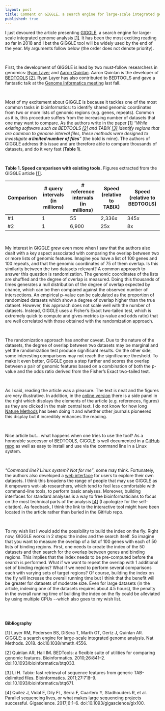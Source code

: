 ```yaml
---
layout: post
title: Comment on GIGGLE, a search engine for large-scale integrated genome analysis
published: true
---
```


I just devoured the article presenting [GIGGLE](https://www.nature.com/articles/nmeth.4556), a search engine for large-scale integrated genome analysis [[1]](https://www.nature.com/articles/nmeth.4556). It has been the most exciting reading so far in 2018 and I bet the GIGGLE tool will be widely used by the end of the year. My arguments follow below (the order does not denote priority).

<br>

First, the development of GIGGLE is lead by two must-follow researchers in genomics: [Ryan Layer](https://twitter.com/ryanlayer) and [Aaron Quinlan](https://twitter.com/aaronquinlan). Aaron Quinlan is the developer of [BEDTOOLS](http://bedtools.readthedocs.io/en/latest/) [[2]](https://www.ncbi.nlm.nih.gov/pmc/articles/PMC2832824/). Ryan Layer has also contributed to BEDTOOLS and gave a fantastic talk at the [Genome Informatics meeting](https://meetings.cshl.edu/meetings.aspx?meet=INFO&year=17) last fall.

<br>

Most of my excitement about GIGGLE is because it tackles one of the most common tasks in bioinformatics: to identify shared genomic coordinates from two or more lists of genomic regions (e.g. genes, repeats). Common as it is, this procedure suffers from the increasing number of datasets that one may want to compare. As the authors write in the paper [[1]](https://www.nature.com/articles/nmeth.4556) _“While existing software such as BEDTOOLS [[2]](https://www.ncbi.nlm.nih.gov/pmc/articles/PMC2832824/) and TABIX [[3]](https://academic.oup.com/bioinformatics/article/27/5/718/262743) identify regions that are common to genome interval files, these methods were designed to investigate **a limited number of files**”_ (the bold is mine). The authors of GIGGLE address this issue and are therefore able to compare thousands of datasets, and do it very fast (**Table 1**).

<br>

**Table 1. Speed comparison with existing tools.** Figures extracted from the GIGGLE article [[1]](https://www.nature.com/articles/nmeth.4556).

| Comparison  | # query intervals (in millions)  | # reference intervals (in millions)  | Speed (relative to TABIX) | Speed (relative to BEDTOOLS) |
|---|---|---|---|---|
| #1  | 1  | 55  | 2,336x  | 345x  |
| #2  | 1  | 6,900  | 25x  | 8x  |

<br>

My interest in GIGGLE grew even more when I saw that the authors also dealt with a key aspect associated with comparing the overlap between two or more lists of genomic features. Imagine you have a list of 100 genes and 100 repeats, and that the genomic coordinates of 75 of them overlap. Is this similarity between the two datasets relevant? A common approach to answer this question is randomization. The genomic coordinates of the lists are shuffled and the degree of overlap is measured. Doing this thousands of times generates a null distribution of the degree of overlap expected by chance, which can be then compared against the observed number of intersections. An empirical p-value can be calculated as the proportion of randomized datasets which show a degree of overlap higher than the true dataset. However, this approach does not scale well with the number of datasets. Instead, GIGGLE uses a Fisher’s Exact two-tailed test, which is extremely quick to compute and gives metrics (p-value and odds ratio) that are well correlated with those obtained with the randomization approach.

<br>

The randomization approach has another caveat. Due to the nature of the datasets, the degree of overlap between two datasets may be marginal and yet the randomization test produce significant results. On the other side, some interesting comparisons may not reach the significance threshold. To make it even better, GIGGLE goes a step further and scores the overlap between a pair of genomic features based on a combination of both the p-value and the odds ratio derived from the Fisher’s Exact two-tailed test.

<br>

As I said, reading the article was a pleasure. The text is neat and the figures are very illustrative. In addition, in the [online version](https://www.nature.com/articles/nmeth.4556) there is a side panel in the right which displays the elements of the article (e.g. references, figures) as they are clicked in the main central text. I do not know for how long [Nature Methods](https://www.nature.com/nmeth/) has been doing it and whether other journals pioneered this display but it incredibly enhances the reading.

<br>

Nice article but… what happens when one tries to use the tool? As a honorable successor of BEDTOOLS, GIGGLE is well documented in a [GitHub repo](https://github.com/ryanlayer/giggle/blob/master/README.md) as well as easy to install and use via the command line in a Linux system.

<br>

_"Command line? Linux system? Not for me”_, some may think. Fortunately, the authors also developed a [web interface](http://ryanlayer.github.io/giggle/index.html?primary_index=ec2-54-227-176-15.compute-1.amazonaws.com/rme&ucsc_index=ec2-54-227-176-15.compute-1.amazonaws.com/ucsc) for users to explore their own datasets. I think this broadens the range of people that may use GIGGLE as it empowers wet-lab researchers, which tend to feel less comfortable with command-line tools, to perform basic analyses. Moreover, building interfaces for standard analyses is a way to free bioinformaticians to focus on the most technical parts of the analysis [[4]](https://academic.oup.com/gigascience/article/6/11/1/4557140) (I apologize for the self-citation). As feedback, I think the link to the interactive tool might have been located in the article rather than buried in the GitHub repo.

<br>

To my wish list I would add the possibility to build the index on the fly. Right now, GIGGLE works in 2 steps: the index and the search itself. So imagine that you want to measure the overlap of a list of 100 genes with each of 50 lists of binding regions. First, one needs to create the index of the 50 datasets and then search for the overlap between genes and binding regions. This implies that the index needs to be pre-computed before the search is performed. What if we want to repeat the overlap with 1 additional set of binding regions? What if we need to perform several comparisons each with varying sets of target regions? Of course, building the index on the fly will increase the overall running time but I think that the benefit will be greater for datasets of moderate size. Even for large datasets (in the article, indexing one of the datasets requires about 4.5 hours), the penalty in the overall running time of building the index on the fly could be alleviated by using multiple CPUs --which also goes to my wish list.

<br>
<br>

**Bibliography**

[1] Layer RM, Pedersen BS, DiSera T, Marth GT, Gertz J, Quinlan AR. GIGGLE: a search engine for large-scale integrated genome analysis. Nat Methods. 2018. doi:10.1038/nmeth.4556.

[2] Quinlan AR, Hall IM. BEDTools: a flexible suite of utilities for comparing genomic features. Bioinformatics. 2010;26:841–2. doi:10.1093/bioinformatics/btq033.

[3] Li H. Tabix: fast retrieval of sequence features from generic TAB-delimited files. Bioinformatics. 2011;27:718–9. doi:10.1093/bioinformatics/btq671.

[4] Quilez J, Vidal E, Dily FL, Serra F, Cuartero Y, Stadhouders R, et al. Parallel sequencing lives, or what makes large sequencing projects successful. Gigascience. 2017;6:1–6. doi:10.1093/gigascience/gix100.

